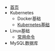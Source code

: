 * [首页](/)
* Kubernetes
    * Docker基础
    * [Kubernetes基础](Kubernetes/)
* Linux基础
    * [常用命令](/)
* MySQL数据库

